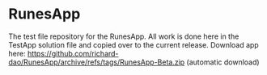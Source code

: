 # RunesApp
The test file repository for the RunesApp. All work is done here in the TestApp solution file and copied over to the current release.
Download app here: https://github.com/richard-dao/RunesApp/archive/refs/tags/RunesApp-Beta.zip (automatic download)
